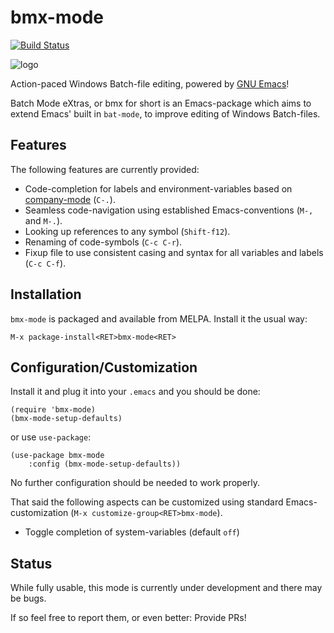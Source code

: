 
# bmx-mode

[![Build Status](https://api.travis-ci.org/josteink/bmx-mode.svg?branch=master)](https://travis-ci.org/josteink/bmx-mode)

![logo](https://raw.githubusercontent.com/josteink/bmx-mode/master/logo.png)

Action-paced Windows Batch-file editing, powered by [GNU Emacs](https://www.gnu.org/software/emacs/)!

Batch Mode eXtras, or bmx for short is an Emacs-package which aims to
extend Emacs' built in `bat-mode`, to improve editing of Windows
Batch-files.

## Features

The following features are currently provided:

* Code-completion for labels and environment-variables based on [company-mode](https://company-mode.github.io/) (`C-.`).
* Seamless code-navigation using established Emacs-conventions (`M-,` and `M-.`).
* Looking up references to any symbol (`Shift-f12`).
* Renaming of code-symbols (`C-c C-r`).
* Fixup file to use consistent casing and syntax for all variables and labels (`C-c C-f`).


## Installation

`bmx-mode` is packaged and available from MELPA. Install it the usual way:

`M-x package-install<RET>bmx-mode<RET>`

## Configuration/Customization

Install it and plug it into your `.emacs` and you should be done:

``` elisp
(require 'bmx-mode)
(bmx-mode-setup-defaults)
```
or use `use-package`:

``` elisp
(use-package bmx-mode
    :config (bmx-mode-setup-defaults))
```

No further configuration should be needed to work properly.

That said the following aspects can be customized using standard Emacs-customization (`M-x customize-group<RET>bmx-mode`).

* Toggle completion of system-variables (default `off`)

## Status

While fully usable, this mode is currently under development and there may be bugs.

If so feel free to report them, or even better: Provide PRs!

